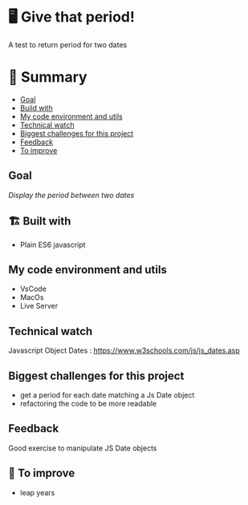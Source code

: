 # 🖥 Give that period!

A test to return period for two dates

# 📜 Summary

- [Goal](#goal)
- [Build with](#-build-with)
- [My code environment and utils](#-my-code-environment-and-utils)
- [Technical watch](#technical-watch)
- [Biggest challenges for this project](#biggest-challenges-for-this-project)
- [Feedback](#feedback)
- [To improve](#-to-improve)

## Goal

_Display the period between two dates_

## 🏗 Built with

- Plain ES6 javascript

## My code environment and utils

- VsCode
- MacOs
- Live Server

## Technical watch

Javascript Object Dates : https://www.w3schools.com/js/js_dates.asp

## Biggest challenges for this project

- get a period for each date matching a Js Date object
- refactoring the code to be more readable

## Feedback

Good exercise to manipulate JS Date objects

## 📑 To improve

- leap years
